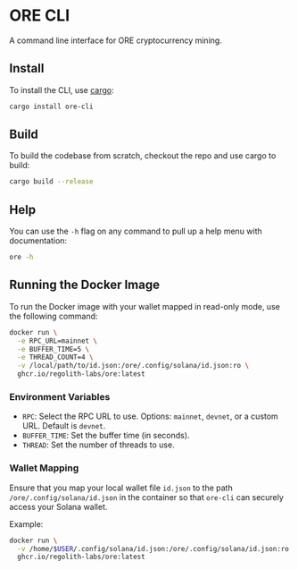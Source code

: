 # ORE CLI

A command line interface for ORE cryptocurrency mining.

## Install

To install the CLI, use [cargo](https://doc.rust-lang.org/cargo/getting-started/installation.html):

```sh
cargo install ore-cli
```

## Build

To build the codebase from scratch, checkout the repo and use cargo to build:

```sh
cargo build --release
```

## Help

You can use the `-h` flag on any command to pull up a help menu with documentation:

```sh
ore -h
```

## Running the Docker Image

To run the Docker image with your wallet mapped in read-only mode, use the following command:

```sh
docker run \
  -e RPC_URL=mainnet \
  -e BUFFER_TIME=5 \
  -e THREAD_COUNT=4 \
  -v /local/path/to/id.json:/ore/.config/solana/id.json:ro \
  ghcr.io/regolith-labs/ore:latest
```

### Environment Variables

- `RPC`: Select the RPC URL to use. Options: `mainnet`, `devnet`, or a custom URL. Default is `devnet`.
- `BUFFER_TIME`: Set the buffer time (in seconds).
- `THREAD`: Set the number of threads to use.

### Wallet Mapping

Ensure that you map your local wallet file `id.json` to the path `/ore/.config/solana/id.json` in the container so that `ore-cli` can securely access your Solana wallet.

Example:

```sh
docker run \
  -v /home/$USER/.config/solana/id.json:/ore/.config/solana/id.json:ro \
  ghcr.io/regolith-labs/ore:latest
```